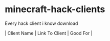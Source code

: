# minecraft-hack-clients
Every hack client i know download

| Client Name         | Link To Client                                          |  Good For |
